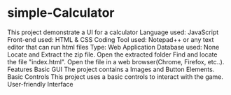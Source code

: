 # simple-Calculator
This project demonstrate a UI for a calculator
Language used: JavaScript
Front-end used: HTML & CSS
Coding Tool used: Notepad++ or any text editor that can run html files
Type: Web Application
Database used: None
Locate and Extract the zip file.
Open the extracted folder
Find and locate the file "index.html".
Open the file in a web browser(Chrome, Firefox, etc..).
Features
Basic GUI
The project contains a Images and Button Elements.
Basic Controls
This project uses a basic controls to interact with the game.
User-friendly Interface

